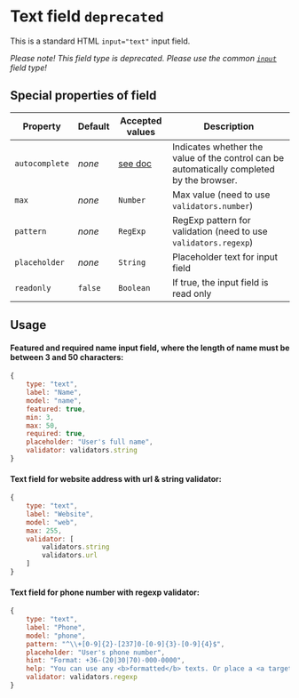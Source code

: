 # Text field `deprecated`
This is a standard HTML `input="text"` input field.

_Please note! This field type is deprecated. Please use the common [`input`](input.md) field type!_

## Special properties of field

Property      | Default  | Accepted values | Description
------------- | -------- | --------------- | -----------
`autocomplete` | _none_   | [see doc](https://html.spec.whatwg.org/multipage/forms.html#autofill)        | Indicates whether the value of the control can be automatically completed by the browser.
`max` 		  | _none_   | `Number` 	   | Max value (need to use `validators.number`)
`pattern`		  | _none_   | `RegExp` 	   | RegExp pattern for validation (need to use `validators.regexp`)
`placeholder` | _none_   | `String` 	   | Placeholder text for input field
`readonly`    | `false`  | `Boolean` 	   | If true, the input field is read only

## Usage
#### Featured and required name input field, where the length of name must be between 3 and 50 characters:

```js
{
	type: "text",
	label: "Name",
	model: "name",
	featured: true,
	min: 3,
	max: 50,
	required: true,
	placeholder: "User's full name",
	validator: validators.string
}
```
#### Text field for website address with url & string validator:
```js
{
	type: "text",
	label: "Website",
	model: "web",
	max: 255,
	validator: [
		validators.string
		validators.url
	]
}
```
#### Text field for phone number with regexp validator:
```js
{
    type: "text",
    label: "Phone",
    model: "phone",
    pattern: "^\\+[0-9]{2}-[237]0-[0-9]{3}-[0-9]{4}$",
    placeholder: "User's phone number",
    hint: "Format: +36-(20|30|70)-000-0000",
    help: "You can use any <b>formatted</b> texts. Or place a <a target='_blank' href='https://github.com/icebob/vue-form-generator'>link</a> to another site."
    validator: validators.regexp
}
```